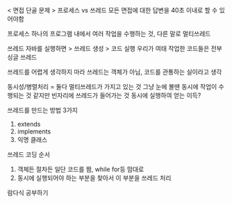 < 면접 단골 문제 >
프로세스 vs 쓰레드
모든 면접에 대한 답변을 40초 이내로 할 수 있어야함

프로세스
하나의 프로그램 내에서 여러 작업을 수행하는 것, 다른 말로 멀티쓰레드

쓰레드
자바를 실행하면 > 쓰레드 생성 > 코드 실행
우리가 여태 작업한 코드들은 전부 싱글 쓰레드

쓰레드를 어렵게 생각하지 마라
쓰레드는 객체가 아님, 코드를 관통하는 실이라고 생각

동시성/병렬처리 = 둘다 멀티쓰레드가 가지고 있는 것
그냥 눈에 볼땐 동시에 작업이 수행되는 것 같지만 빈자리에 쓰레드가 들어가는 것
동시에 실행하여 얻는 이득?

쓰레드를 만드는 방법 3가지
1. extends
2. implements
3. 익명 클래스

쓰레드 코딩 순서
1. 객체든 절차든 일단 코드를 짬, while for등 맘대로
2. 동시에 실행되어야 하는 부분을 찾아서 이 부분을 쓰레드 처리




람다식 공부하기
